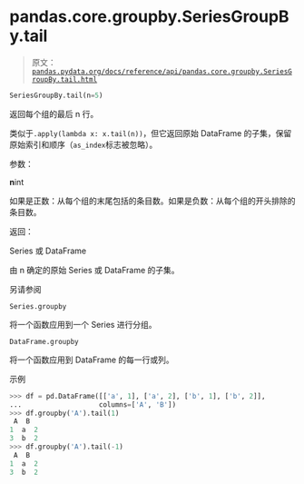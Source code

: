 # pandas.core.groupby.SeriesGroupBy.tail

> 原文：[`pandas.pydata.org/docs/reference/api/pandas.core.groupby.SeriesGroupBy.tail.html`](https://pandas.pydata.org/docs/reference/api/pandas.core.groupby.SeriesGroupBy.tail.html)

```py
SeriesGroupBy.tail(n=5)
```

返回每个组的最后 n 行。

类似于`.apply(lambda x: x.tail(n))`，但它返回原始 DataFrame 的子集，保留原始索引和顺序（`as_index`标志被忽略）。

参数：

**n**int

如果是正数：从每个组的末尾包括的条目数。如果是负数：从每个组的开头排除的条目数。

返回：

Series 或 DataFrame

由 n 确定的原始 Series 或 DataFrame 的子集。

另请参阅

`Series.groupby`

将一个函数应用到一个 Series 进行分组。

`DataFrame.groupby`

将一个函数应用到 DataFrame 的每一行或列。

示例

```py
>>> df = pd.DataFrame([['a', 1], ['a', 2], ['b', 1], ['b', 2]],
...                   columns=['A', 'B'])
>>> df.groupby('A').tail(1)
 A  B
1  a  2
3  b  2
>>> df.groupby('A').tail(-1)
 A  B
1  a  2
3  b  2 
```

